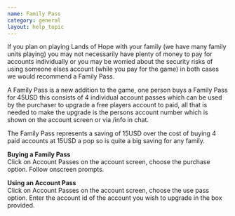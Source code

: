 ```yaml
---
name: Family Pass
category: general
layout: help_topic
---
```

If you plan on playing Lands of Hope with your family (we have many family units playing) you may not necessarily have plenty of money to pay for accounts individually or you may be worried about the security risks of using someone elses account (while you pay for the game) in both cases we would recommend a Family Pass.

A Family Pass is a new addition to the game, one person buys a Family Pass for 45USD this consists of 4 individual account passes which can be used by the purchaser to upgrade a free players account to paid, all that is needed to make the upgrade is the persons account number which is shown on the account screen or via /info in chat.

The Family Pass represents a saving of 15USD over the cost of buying 4 paid accounts at 15USD a pop so is quite a big saving for any family.

**Buying a Family Pass**  
Click on Account Passes on the account screen, choose the purchase option. Follow onscreen prompts.

**Using an Account Pass**  
Click on Account Passes on the account screen, choose the use pass option. Enter the account id of the account you wish to upgrade in the box provided.